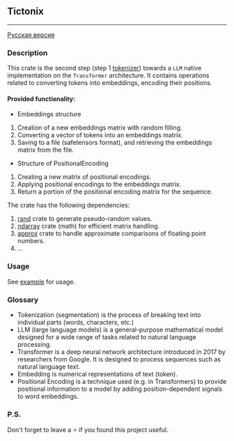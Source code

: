 ## Tictonix

---

[Русская версия](README.ru.md)

### Description

This crate is the second step (step 1 [tokenizer](https://github.com/Ave-Sergeev/Tokenomicon)) towards a
`LLM` native implementation on the `Transformer` architecture.
It contains operations related to converting tokens into embeddings, encoding their positions.

#### Provided functionality:

- Embeddings structure

1) Creation of a new embeddings matrix with random filling.
2) Converting a vector of tokens into an embeddings matrix.
3) Saving to a file (safetensors format), and retrieving the embeddings matrix from the file.

- Structure of PositionalEncoding

1) Creating a new matrix of positional encodings.
2) Applying positional encodings to the embeddings matrix.
3) Return a portion of the positional encoding matrix for the sequence.

The crate has the following dependencies:

1) [rand](https://github.com/rust-random/rand) crate to generate pseudo-random values.
2) [ndarray](https://github.com/rust-ndarray/ndarray) crate (math) for efficient matrix handling.
3) [approx](https://github.com/brendanzab/approx) crate to handle approximate comparisons of floating point numbers.
4) ...

### Usage

See [example](/example/src/main.rs) for usage.

### Glossary

- Tokenization (segmentation) is the process of breaking text into individual parts (words, characters, etc.)
- LLM (large language models) is a general-purpose mathematical model designed for a wide range of tasks related to
  natural language processing.
- Transformer is a deep neural network architecture introduced in 2017 by researchers from Google. It is designed to
  process sequences such as natural language text.
- Embedding is numerical representations of text (token).
- Positional Encoding is a technique used (e.g. in Transformers) to provide positional information to a model by adding
  position-dependent signals to word embeddings.

### P.S.

Don't forget to leave a ⭐ if you found this project useful.
